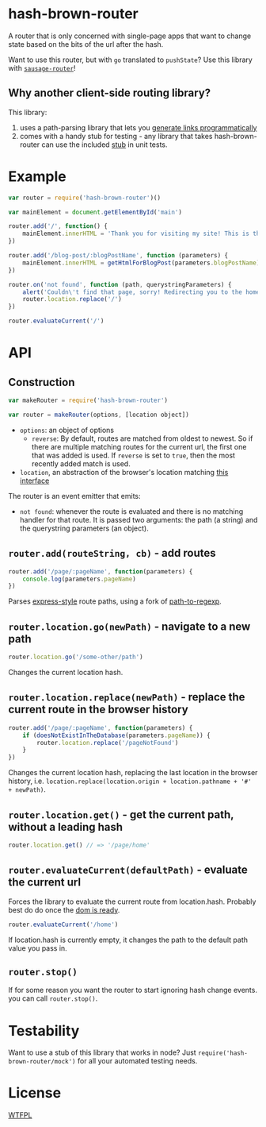 # hash-brown-router

A router that is only concerned with single-page apps that want to change state based on the bits of the url after the hash.

Want to use this router, but with `go` translated to `pushState`?  Use this library with [`sausage-router`](https://github.com/TehShrike/sausage-router/)!

## Why another client-side routing library?

This library:

1. uses a path-parsing library that lets you [generate links programmatically](https://github.com/tehshrike/page-path-builder#usage)
2. comes with a handy stub for testing - any library that takes hash-brown-router can use the included [stub](#testability) in unit tests.

# Example

```js
var router = require('hash-brown-router')()

var mainElement = document.getElementById('main')

router.add('/', function() {
	mainElement.innerHTML = 'Thank you for visiting my site! This is the home screen.'
})

router.add('/blog-post/:blogPostName', function (parameters) {
	mainElement.innerHTML = getHtmlForBlogPost(parameters.blogPostName)
})

router.on('not found', function (path, querystringParameters) {
	alert('Couldn\'t find that page, sorry! Redirecting you to the home screen.')
	router.location.replace('/')
})

router.evaluateCurrent('/')
```

# API

## Construction

```js
var makeRouter = require('hash-brown-router')

var router = makeRouter(options, [location object])
```

- `options`: an object of options
	- `reverse`: By default, routes are matched from oldest to newest. So if there are multiple matching routes for the current url, the first one that was added is used.  If `reverse` is set to `true`, then the most recently added match is used.
- `location`, an abstraction of the browser's location matching [this interface](https://github.com/TehShrike/hash-brown-router/blob/master/hash-location-mock.js#L3-L23)

The router is an event emitter that emits:

- `not found`: whenever the route is evaluated and there is no matching handler for that route.  It is passed two arguments: the path (a string) and the querystring parameters (an object).

## `router.add(routeString, cb)` - add routes

```js
router.add('/page/:pageName', function(parameters) {
	console.log(parameters.pageName)
})
```

Parses [express-style](https://forbeslindesay.github.io/express-route-tester/) route paths, using a fork of [path-to-regexp](https://github.com/pillarjs/path-to-regexp).

## `router.location.go(newPath)` - navigate to a new path

```js
router.location.go('/some-other/path')
```

Changes the current location hash.

## `router.location.replace(newPath)` - replace the current route in the browser history

```js
router.add('/page/:pageName', function(parameters) {
	if (doesNotExistInTheDatabase(parameters.pageName)) {
		router.location.replace('/pageNotFound')
	}
})
```

Changes the current location hash, replacing the last location in the browser history, i.e. `location.replace(location.origin + location.pathname + '#' + newPath)`.

## `router.location.get()` - get the current path, without a leading hash

```js
router.location.get() // => '/page/home'
```

## `router.evaluateCurrent(defaultPath)` - evaluate the current url

Forces the library to evaluate the current route from location.hash.  Probably best do do once the [dom is ready](https://www.npmjs.org/package/domready).

```js
router.evaluateCurrent('/home')
```

If location.hash is currently empty, it changes the path to the default path value you pass in.

## `router.stop()`

If for some reason you want the router to start ignoring hash change events. you can call `router.stop()`.

# Testability

Want to use a stub of this library that works in node?  Just `require('hash-brown-router/mock')` for all your automated testing needs.

# License

[WTFPL](http://wtfpl2.com)
